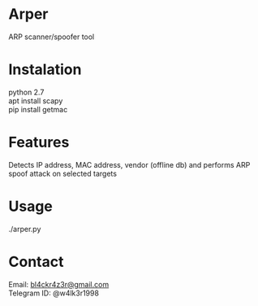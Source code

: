 # Arper
 ARP scanner/spoofer tool  
 
# Instalation  
python 2.7  
apt install scapy  
pip install getmac  

# Features  
Detects IP address, MAC address, vendor (offline db) and performs ARP spoof attack on selected targets

# Usage  
./arper.py  

# Contact  
Email: bl4ckr4z3r@gmail.com  
Telegram ID: @w4lk3r1998
